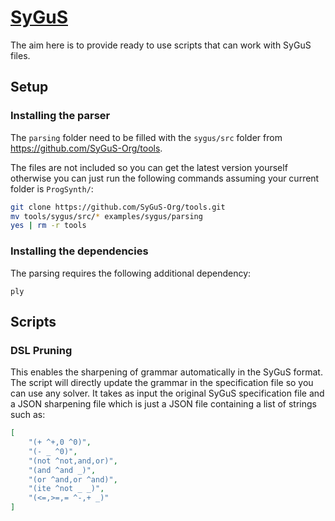 # [SyGuS](https://sygus.org/)

The aim here is to provide ready to use scripts that can work with SyGuS files.

## Setup

### Installing the parser

The ``parsing`` folder need to be filled with the ``sygus/src`` folder from <https://github.com/SyGuS-Org/tools>.

The files are not included so you can get the latest version yourself otherwise you can just run the following commands assuming your current folder is ``ProgSynth/``:

```bash
git clone https://github.com/SyGuS-Org/tools.git
mv tools/sygus/src/* examples/sygus/parsing
yes | rm -r tools
```

### Installing the dependencies

The parsing requires the following additional dependency:

```
ply
```

## Scripts

### DSL Pruning

This enables the sharpening of grammar automatically in the SyGuS format.
The script will directly update the grammar in the specification file so you can use any solver.
It takes as input the original SyGuS specification file and a JSON sharpening file which is just a JSON file containing a list of strings such as:

```json
[
    "(+ ^+,0 ^0)",
    "(- _ ^0)",
    "(not ^not,and,or)",
    "(and ^and _)",
    "(or ^and,or ^and)",
    "(ite ^not _ _)",
    "(<=,>=,= ^-,+ _)"
]
```

